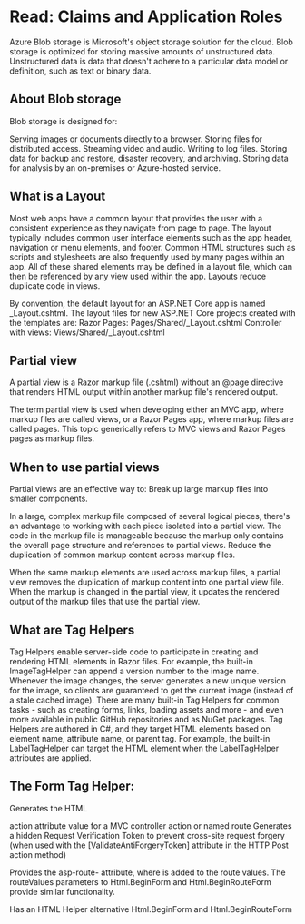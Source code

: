 # Read: Claims and Application Roles

Azure Blob storage is Microsoft's object storage solution for the cloud. Blob storage is optimized for storing massive amounts of unstructured data. Unstructured data is data that doesn't adhere to a particular data model or definition, such as text or binary data.

## About Blob storage
Blob storage is designed for:

Serving images or documents directly to a browser.
Storing files for distributed access.
Streaming video and audio.
Writing to log files.
Storing data for backup and restore, disaster recovery, and archiving.
Storing data for analysis by an on-premises or Azure-hosted service.

## What is a Layout
Most web apps have a common layout that provides the user with a consistent experience as they navigate from page to page. The layout typically includes common user interface elements such as the app header, navigation or menu elements, and footer.
Common HTML structures such as scripts and stylesheets are also frequently used by many pages within an app. All of these shared elements may be defined in a layout file, which can then be referenced by any view used within the app. Layouts reduce duplicate code in views.

By convention, the default layout for an ASP.NET Core app is named _Layout.cshtml. The layout files for new ASP.NET Core projects created with the templates are:
Razor Pages: Pages/Shared/_Layout.cshtml
Controller with views: Views/Shared/_Layout.cshtml

## Partial view
A partial view is a Razor markup file (.cshtml) without an @page directive that renders HTML output within another markup file's rendered output.

The term partial view is used when developing either an MVC app, where markup files are called views, or a Razor Pages app, where markup files are called pages. This topic generically refers to MVC views and Razor Pages pages as markup files.

## When to use partial views
Partial views are an effective way to:
Break up large markup files into smaller components.

In a large, complex markup file composed of several logical pieces, there's an advantage to working with each piece isolated into a partial view. The code in the markup file is manageable because the markup only contains the overall page structure and references to partial views.
Reduce the duplication of common markup content across markup files.

When the same markup elements are used across markup files, a partial view removes the duplication of markup content into one partial view file. When the markup is changed in the partial view, it updates the rendered output of the markup files that use the partial view.

## What are Tag Helpers
Tag Helpers enable server-side code to participate in creating and rendering HTML elements in Razor files. For example, the built-in ImageTagHelper can append a version number to the image name. Whenever the image changes, the server generates a new unique version for the image, so clients are guaranteed to get the current image (instead of a stale cached image). There are many built-in Tag Helpers for common tasks - such as creating forms, links, loading assets and more - and even more available in public GitHub repositories and as NuGet packages. Tag Helpers are authored in C#, and they target HTML elements based on element name, attribute name, or parent tag. For example, the built-in LabelTagHelper can target the HTML <label> element when the LabelTagHelper attributes are applied.

## The Form Tag Helper:

Generates the HTML <FORM> action attribute value for a MVC controller action or named route
Generates a hidden Request Verification Token to prevent cross-site request forgery (when used with the [ValidateAntiForgeryToken] attribute in the HTTP Post action method)

Provides the asp-route-<Parameter Name> attribute, where <Parameter Name> is added to the route values. The routeValues parameters to Html.BeginForm and Html.BeginRouteForm provide similar functionality.

Has an HTML Helper alternative Html.BeginForm and Html.BeginRouteForm